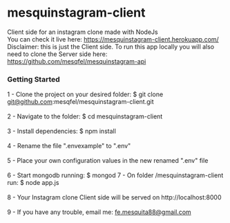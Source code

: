 # mesquinstagram-client
Client side for an instagram clone made with NodeJs<br>
You can check it live here: <a href="https://mesquinstagram-client.herokuapp.com/" target="_blank">https://mesquinstagram-client.herokuapp.com/</a><br>
Disclaimer: this is just the Client side. To run this app locally you will also need to clone the Server side here: https://github.com/mesqfel/mesquinstagram-api

### Getting Started

1 - Clone the project on your desired folder: $ git clone git@github.com:mesqfel/mesquinstagram-client.git<br><br>
2 - Navigate to the folder: $ cd mesquinstagram-client<br><br>
3 - Install dependencies: $ npm install<br><br>
4 - Rename the file ".envexample" to ".env"<br><br>
5 - Place your own configuration values in the new renamed ".env" file<br><br>
6 - Start mongodb running: $ mongod
7 - On folder /mesquinstagram-client run: $ node app.js<br><br>
8 - Your Instagram clone Client side will be served on http://localhost:8000<br><br>
9 - If you have any trouble, email me: fe.mesquita88@gmail.com<br>
